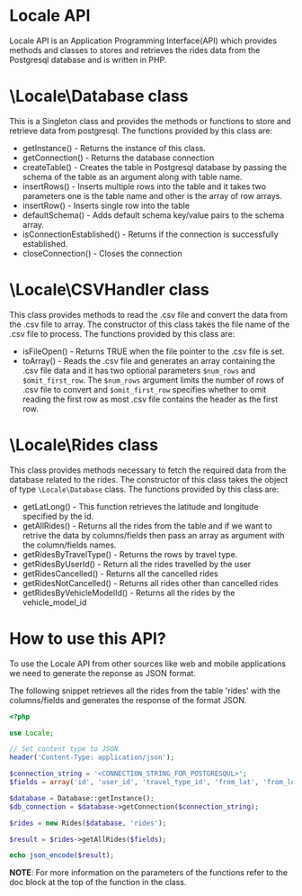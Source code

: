 # Locale API
Locale API is an Application Programming Interface(API) which provides methods and classes to stores and retrieves the rides data from the Postgresql database and is written in PHP.

# \Locale\Database class
This is a Singleton class and provides the methods or functions to store and retrieve data from postgresql.
The functions provided by this class are:
* getInstance() - Returns the instance of this class.
* getConnection() - Returns the database connection
* createTable() - Creates the table in Postgresql database by passing the schema of the table as an argument along with table name.
* insertRows() - Inserts multiple rows into the table and it takes two parameters one is the table name and other is the array of row arrays.
* insertRow() - Inserts single row into the table
* defaultSchema() - Adds default schema key/value pairs to the schema array.
* isConnectionEstablished() - Returns if the connection is successfully established.
* closeConnection() - Closes the connection

# \Locale\CSVHandler class
This class provides methods to read the .csv file and convert the data from the .csv file to array. The constructor of this class takes the file name of the .csv file to process.
The functions provided by this class are:
* isFileOpen() - Returns TRUE when the file pointer to the .csv file is set.
* toArray() - Reads the .csv file and generates an array containing the .csv file data and it has two optional parameters ```$num_rows``` and ```$omit_first_row```. The ```$num_rows``` argument limits the number of rows of .csv file to convert and ```$omit_first_row``` specifies whether to omit reading the first row as most .csv file contains the header as the first row.

# \Locale\Rides class
This class provides methods necessary to fetch the required data from the database related to the rides. The constructor of this class takes the object of type ```\Locale\Database``` class.
The functions provided by this class are:
* getLatLong() - This function retrieves the latitude and longitude specified by the id.
* getAllRides() - Returns all the rides from the table and if we want to retrive the data by columns/fields then pass an array as argument with the column/fields names.
* getRidesByTravelType() - Returns the rows by travel type.
* getRidesByUserId() - Return all the rides travelled by the user
* getRidesCancelled() - Returns all the cancelled rides
* getRidesNotCancelled() - Returns all rides other than cancelled rides
* getRidesByVehicleModelId() - Returns all the rides by the vehicle_model_id

# How to use this API?
To use the Locale API from other sources like web and mobile applications we need to generate the reponse as JSON format.

The following snippet retrieves all the rides from the table 'rides' with the columns/fields and generates the response of the format JSON.
```php
<?php

use Locale;

// Set content type to JSON
header('Content-Type: application/json');

$connection_string = '<CONNECTION_STRING_FOR_POSTGRESQUL>';
$fields = array('id', 'user_id', 'travel_type_id', 'from_lat', 'from_long');

$database = Database::getInstance();
$db_connection = $database->getConnection($connection_string);

$rides = new Rides($database, 'rides');

$result = $rides->getAllRides($fields);

echo json_encode($result);


```

**NOTE**: For more information on the parameters of the functions refer to the doc block at the top of the function in the class.
